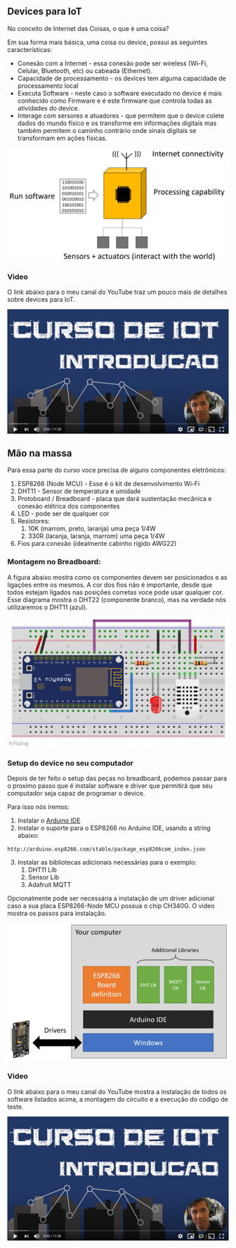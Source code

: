 ## Devices para IoT

No conceito de Internet das Coisas, o que é uma coisa?

Em sua forma mais básica, uma coisa ou device, possui as seguintes características:

- Conexão com a Internet - essa conexão pode ser wireless (Wi-Fi, Celular, Bluetooth, etc) ou cabeada (Ethernet). 
- Capacidade de processamento - os devices tem alguma capacidade de processamento local
- Executa Software - neste caso o software executado no device é mais conhecido como Firmware e é este firmware que controla todas as atividades do device. 
- Interage com sersores e atuadores - que permitem que o device colete dados do mundo físico e os transforme em informações digitais mas também permitem o caminho contrário onde sinais digitais se transformam em ações físicas.

![Thing](Imagens/thing.png)

### Video

O link abaixo para o meu canal do YouTube traz um pouco mais de detalhes sobre devices para IoT.

[![Setup](Imagens/intro.png)](https://youtu.be/ItrVKlmpxF0)

## Mão na massa

Para essa parte do curso voce precisa de alguns componentes eletrônicos:

1. ESP8266 (Node MCU) - Esse é o kit de desenvolvimento Wi-Fi
1. DHT11 - Sensor de temperatura e umidade
1. Protoboard / Breadboard - placa que dará sustentação mecânica e conexão elétrica dos componentes
1. LED - pode ser de qualquer cor
1. Resistores: 
    1. 10K (marrom, preto, laranja) uma peça 1/4W
    1. 330R (laranja, laranja, marrom) uma peça 1/4W
1. Fios para conexão (idealmente cabinho rígido AWG22)

### Montagem no Breadboard:

A figura abaixo mostra como os componentes devem ser posicionados e as ligações entre os mesmos. A cor dos fios não é importante, desde que todos estejam ligados nas posições corretas voce pode usar qualquer cor. Esse diagrama mostra o DHT22 (componente branco), mas na verdade nós utilizaremos o DHT11 (azul).

![Thing](Imagens/breadboard.png)

### Setup do device no seu computador

Depois de ter feito o setup das peças no breadboard, podemos passar para o proximo passo que é instalar software e driver que permitirá que seu computador seja capaz de programar o device. 

Para isso nós iremos: 

1. Instalar o [Arduino IDE](www.arduino.cc)
1. Instalar o suporte para o ESP8266 no Arduino IDE, usando a string abaixo:

```
http://arduino.esp8266.com/stable/package_esp8266com_index.json

```
3. Instalar as bibliotecas adicionais necessárias para o exemplo:
    1. DHT11 Lib
    1. Sensor Lib
    1. Adafruit MQTT 

Opcionalmente pode ser necessária a instalação de um driver adicional caso a sua placa ESP8266-Node MCU possua o chip CH340G. O video mostra os passos para instalação. 

![Thing](Imagens/drivers.png)

### Video

O link abaixo para o meu canal do YouTube mostra a instalação de todos os software listados acima, a montagem do circuito e a execução do código de teste.

[![Setup](Imagens/intro.png)](https://youtu.be/ItrVKlmpxF0)